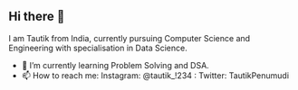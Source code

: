 ## Hi there 👋
I am Tautik from India, currently pursuing Computer Science and Engineering with specialisation in Data Science.

- 🌱 I’m currently learning Problem Solving and DSA.
- 📫 How to reach me: Instagram: @tautik_!234 : Twitter: TautikPenumudi

<!--
**tautik1234/tautik1234** is a ✨ _special_ ✨ repository because its `README.md` (this file) appears on your GitHub profile.

Here are some ideas to get you started:

- 🔭 I’m currently working on ...
- 👯 I’m looking to collaborate on ...
- 🤔 I’m looking for help with ...
- 💬 Ask me about ...
- 😄 Pronouns: ...
- ⚡ Fun fact: ...
-->

